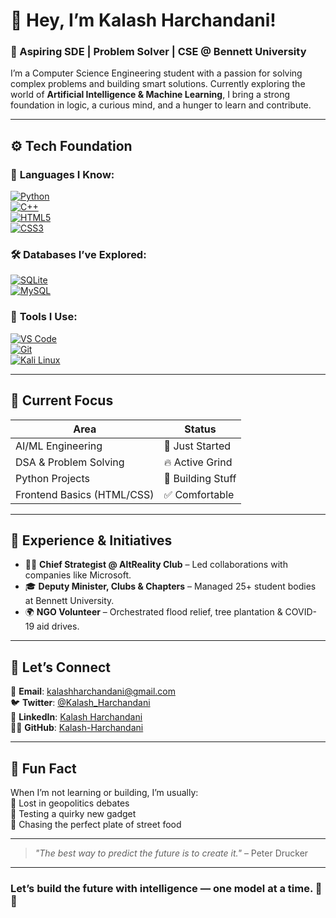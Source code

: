 # 👋 Hey, I’m **Kalash Harchandani!**  
### 🎯 Aspiring SDE | Problem Solver | CSE @ Bennett University  

I’m a Computer Science Engineering student with a passion for solving complex problems and building smart solutions. Currently exploring the world of **Artificial Intelligence & Machine Learning**, I bring a strong foundation in logic, a curious mind, and a hunger to learn and contribute.

---

## ⚙️ Tech Foundation  

### 🧠 **Languages I Know:**  
[![Python](https://img.shields.io/badge/-Python-3776AB?style=for-the-badge&logo=python&logoColor=white)](https://www.python.org/)  
[![C++](https://img.shields.io/badge/-C++-00599C?style=for-the-badge&logo=c%2B%2B&logoColor=white)](https://en.cppreference.com/w/)  
[![HTML5](https://img.shields.io/badge/-HTML5-E34F26?style=for-the-badge&logo=html5&logoColor=white)](https://developer.mozilla.org/en-US/docs/Web/HTML)  
[![CSS3](https://img.shields.io/badge/-CSS3-1572B6?style=for-the-badge&logo=css3&logoColor=white)](https://developer.mozilla.org/en-US/docs/Web/CSS)

### 🛠️ **Databases I’ve Explored:**  
[![SQLite](https://img.shields.io/badge/-SQLite-003B57?style=for-the-badge&logo=sqlite&logoColor=white)](https://www.sqlite.org/)  
[![MySQL](https://img.shields.io/badge/-MySQL-4479A1?style=for-the-badge&logo=mysql&logoColor=white)](https://www.mysql.com/)

### 🧰 **Tools I Use:**  
[![VS Code](https://img.shields.io/badge/-VS_Code-0078D4?style=for-the-badge&logo=visualstudiocode&logoColor=white)](https://code.visualstudio.com/)  
[![Git](https://img.shields.io/badge/-Git-F1502F?style=for-the-badge&logo=git&logoColor=white)](https://git-scm.com/)  
[![Kali Linux](https://img.shields.io/badge/-Kali_Linux-557C94?style=for-the-badge&logo=kalilinux&logoColor=white)](https://www.kali.org/)

---

## 📍 Current Focus  

| Area                       | Status        |
|---------------------------|---------------|
| AI/ML Engineering          | 🚀 Just Started |
| DSA & Problem Solving      | 🔥 Active Grind |
| Python Projects            | 🧪 Building Stuff |
| Frontend Basics (HTML/CSS) | ✅ Comfortable  |

---

## 💼 Experience & Initiatives  

- 👨‍💼 **Chief Strategist @ AltReality Club** – Led collaborations with companies like Microsoft.  
- 🎓 **Deputy Minister, Clubs & Chapters** – Managed 25+ student bodies at Bennett University.  
- 🌍 **NGO Volunteer** – Orchestrated flood relief, tree plantation & COVID-19 aid drives.  

---

## 🔗 Let’s Connect

📧 **Email**: [kalashharchandani@gmail.com](mailto:kalashharchandani@gmail.com)  
🐦 **Twitter**: [@Kalash_Harchandani](https://x.com/KalashOutLoud)  
💼 **LinkedIn**: [Kalash Harchandani](https://www.linkedin.com/in/kalash-harchandani/)  
👨‍💻 **GitHub**: [Kalash-Harchandani](https://github.com/Kalash-Harchandani)

---

## 🧠 Fun Fact

When I’m not learning or building, I’m usually:  
📍 Lost in geopolitics debates  
📸 Testing a quirky new gadget  
🍜 Chasing the perfect plate of street food  

---

> *"The best way to predict the future is to create it."* – Peter Drucker  

---

### Let’s build the future with intelligence — one model at a time. 🤖✨

